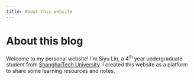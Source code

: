 ```yaml
---
title: About this website
---
```


# About this blog
Welcome to my personal website! I'm Siyu Lin, a 4<sup>th</sup> year undergraduate student from [ShanghaiTech University](https://www.shanghaitech.edu.cn/eng/). I created this website as a platform to share some learning resources and notes.

